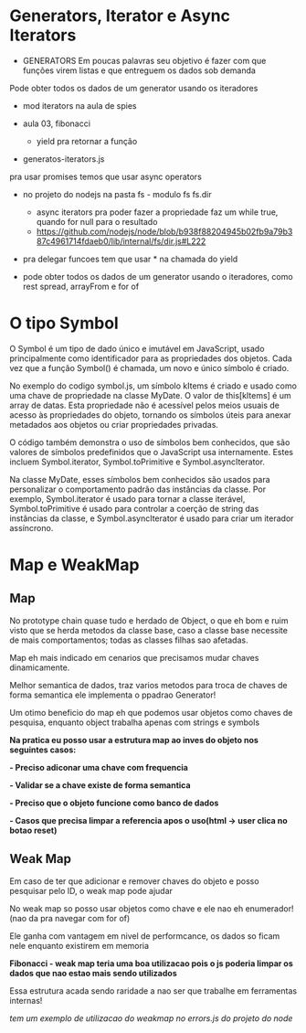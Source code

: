 # Generators, Iterator e Async Iterators

- GENERATORS
Em poucas palavras seu objetivo é fazer com que funções virem listas  e que entreguem os dados sob demanda

Pode obter todos os dados de um generator usando os iteradores

- mod iterators na aula de spies 

- aula 03, fibonacci
    - yield pra retornar a função

- generatos-iterators.js

pra usar promises temos que usar async operators
- no projeto do nodejs na pasta fs - modulo fs fs.dir
    - async iterators pra poder fazer a propriedade faz um while true, quando for null para o resultado
    - https://github.com/nodejs/node/blob/b938f88204945b02fb9a79b387c4961714fdaeb0/lib/internal/fs/dir.js#L222

- pra delegar funcoes tem que usar * na chamada do yield

- pode obter todos os dados de um generator usando o iteradores, como rest spread, arrayFrom e for of

# O tipo Symbol

O Symbol é um tipo de dado único e imutável em JavaScript, usado principalmente como identificador para as propriedades dos objetos. Cada vez que a função Symbol() é chamada, um novo e único símbolo é criado.

No exemplo do codigo symbol.js, um símbolo kItems é criado e usado como uma chave de propriedade na classe MyDate. O valor de this[kItems] é um array de datas. 
Esta propriedade não é acessível pelos meios usuais de acesso às propriedades do objeto, tornando os símbolos úteis para anexar metadados aos objetos ou criar propriedades privadas.

O código também demonstra o uso de símbolos bem conhecidos, que são valores de símbolos predefinidos que o JavaScript usa internamente. Estes incluem Symbol.iterator, Symbol.toPrimitive e Symbol.asyncIterator.

Na classe MyDate, esses símbolos bem conhecidos são usados para personalizar o comportamento padrão das instâncias da classe. Por exemplo, Symbol.iterator é usado para tornar a classe iterável, Symbol.toPrimitive é usado para controlar a coerção de string das instâncias da classe, e Symbol.asyncIterator é usado para criar um iterador assíncrono.

# Map e WeakMap

## Map
No prototype chain quase tudo e herdado de Object, o que eh bom e ruim visto que se herda metodos da classe base, caso a classe base necessite de mais comportamentos;
todas as classes filhas sao afetadas.

Map eh mais indicado em cenarios que precisamos mudar chaves dinamicamente.

Melhor semantica de dados, traz varios metodos para troca de chaves de forma semantica ele implementa o ppadrao Generator!

Um otimo beneficio do map eh que podemos usar objetos como chaves de pesquisa, enquanto object trabalha apenas com strings e symbols

**Na pratica eu posso usar a estrutura map ao inves do objeto nos seguintes casos:**

**- Preciso adiconar uma chave com frequencia**

**- Validar se a chave existe de forma semantica**

**- Preciso que o objeto funcione como banco de dados**

**- Casos que precisa limpar a referencia apos o uso(html -> user clica no botao reset)**

## Weak Map
Em caso de ter que adicionar e remover chaves do objeto e posso pesquisar pelo ID, o weak map pode ajudar

No weak map so posso usar objetos como chave e ele nao eh enumerador! (nao da pra navegar com for of)

Ele ganha com vantagem em nivel de performcance, os dados so ficam nele enquanto existirem em memoria

**Fibonacci - weak map teria uma boa utilizacao pois o js poderia limpar os dados que nao estao mais sendo utilizados**

Essa estrutura acada sendo raridade a nao ser que trabalhe em ferramentas internas!

*tem um exemplo de utilizacao do weakmap no errors.js do projeto do node*
